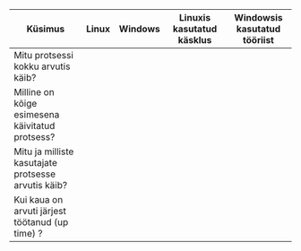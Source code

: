 | **Küsimus**                                         | **Linux** | **Windows** | **Linuxis kasutatud käsklus** | **Windowsis kasutatud tööriist** |
|-----------------------------------------------------|-----------|-------------|-------------------------------|----------------------------------|
| Mitu protsessi kokku arvutis käib?                  |           |             |                               |                                  |
| Milline on kõige esimesena käivitatud protsess?     |           |             |                               |                                  |
| Mitu ja milliste kasutajate protsesse arvutis käib? |           |             |                               |                                  |
| Kui kaua on arvuti järjest töötanud (up time) ?     |           |             |                               |                                  |
